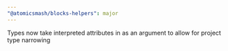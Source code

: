 ```yaml
---
"@atomicsmash/blocks-helpers": major
---
```


Types now take interpreted attributes in as an argument to allow for project type narrowing
